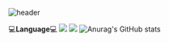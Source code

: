 ![header](https://capsule-render.vercel.app/api?height=300&text=Welcome&&fontSize=80&&animation=fadeIn&&type=waving&color=gradient&section=header&desc=Kkubuck's_github&fontAlignY=40)

:computer:**Language**:computer:
<img src="https://img.shields.io/badge/Python-3776AB?style=for-the-badge&logo=Python&logoColor=white"> 
<img src="https://img.shields.io/badge/#A8B9CC?style=for-the-badge&logo=Python&logoColor=white">
![Anurag's GitHub stats](https://github-readme-stats.vercel.app/api?username=Kkubuck&theme=vue&&show_icons=true)
